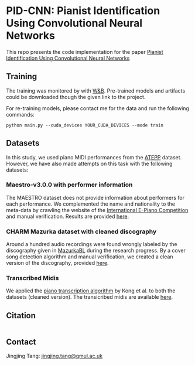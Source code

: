 # PID-CNN: Pianist Identification Using Convolutional Neural Networks
This repo presents the code implementation for the paper [Pianist Identification Using Convolutional Neural Networks](https://arxiv.org/abs/2306.06040)

## Training
The training was monitored by with [W&B](https://wandb.ai/tangjingjingbetsy/PID). Pre-trained models and artifacts could be downloaded though the given link to the project.

For re-training models, please contact me for the data and run the following commands:
```
python main.py --cuda_devices YOUR_CUDA_DEVICES --mode train
```

## Datasets
In this study, we used piano MIDI performances from the [ATEPP](https://github.com/BetsyTang/ATEPP) dataset. However, we have also made attempts on this task with the following datasets:

### Maestro-v3.0.0 with performer information
The MAESTRO dataset does not provide information about performers for each performance. We complemented the name and nationality to the meta-data by crawling the website of the [International E-Piano Competition](https://www.piano-e-competition.com/default.asp) and manual verification. Results are provided [here](https://github.com/BetsyTang/PianistID/tree/master/data/data_maestro).

### CHARM Mazurka dataset with cleaned discography
Around a hundred audio recordings were found wrongly labeled by the discography given in [MazurkaBL](https://github.com/katkost/MazurkaBL/blob/master/mazurka-discography.txt) during the research progress. By a cover song detection algorithm and manual verification, we created a clean version of the discography, provided [here](https://github.com/BetsyTang/PianistID/tree/master/data/data_mazurka). 

### Transcribed Midis
We applied the [piano transcription algorithm](https://github.com/bytedance/piano_transcription) by Kong et al. to both the datasets (cleaned version). The transicribed midis are available [here](https://drive.google.com/file/d/1NCA90J2-kT6-sOFo6_tYWZDDFTvjOznJ/view?usp=sharing).

## Citation
```
```
## Contact
Jingjing Tang: jingjing.tang@qmul.ac.uk


